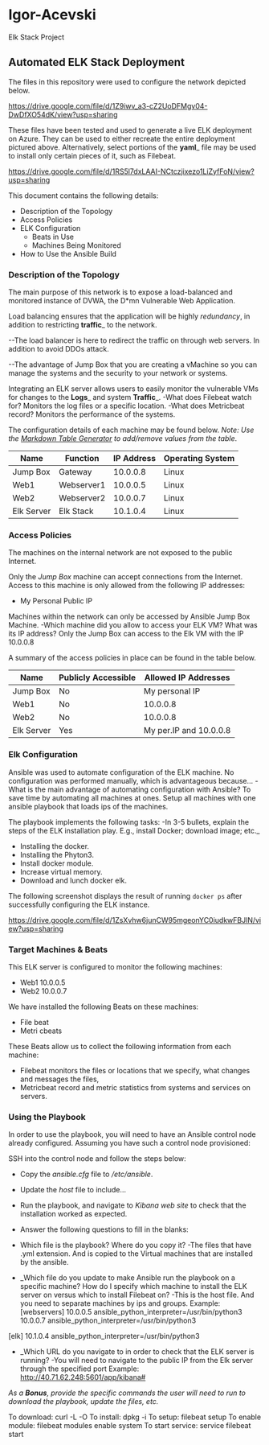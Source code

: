# Igor-Acevski
Elk Stack Project 
## Automated ELK Stack Deployment

The files in this repository were used to configure the network depicted below.

https://drive.google.com/file/d/1Z9iwv_a3-cZ2UoDFMgv04-DwDfXO54dK/view?usp=sharing

These files have been tested and used to generate a live ELK deployment on Azure. They can be used to either recreate the entire deployment pictured above. Alternatively, select portions of the __yaml___ file may be used to install only certain pieces of it, such as Filebeat.

https://drive.google.com/file/d/1RS5l7dxLAAI-NCtczjixezo1LiZyfFoN/view?usp=sharing

This document contains the following details:
- Description of the Topology
- Access Policies
- ELK Configuration
  - Beats in Use
  - Machines Being Monitored
- How to Use the Ansible Build


### Description of the Topology

The main purpose of this network is to expose a load-balanced and monitored instance of DVWA, the D*mn Vulnerable Web Application.

Load balancing ensures that the application will be highly _redundancy_, in addition to restricting __traffic___ to the network.

--The load balancer is here to redirect the traffic on through web servers. In addition to avoid DDOs attack.

--The advantage of Jump Box that you are creating a vMachine so you can manage the systems and the security to your network or systems.


Integrating an ELK server allows users to easily monitor the vulnerable VMs for changes to the __Logs___ and system __Traffic___.
-What does Filebeat watch for? Monitors the log files or a specific location.
-What does Metricbeat record? Monitors the performance of the systems. 

The configuration details of each machine may be found below.
_Note: Use the [Markdown Table Generator](http://www.tablesgenerator.com/markdown_tables) to add/remove values from the table_.







| Name       | Function | IP Address | Operating System |
|------------|----------|------------|------------------|
| Jump Box   | Gateway  | 10.0.0.8   | Linux            |
| Web1       |Webserver1| 10.0.0.5   | Linux            |
| Web2       |Webserver2| 10.0.0.7   | Linux            |
|Elk Server  | Elk Stack| 10.1.0.4   | Linux            |

### Access Policies

The machines on the internal network are not exposed to the public Internet. 

Only the _Jump Box_ machine can accept connections from the Internet. Access to this machine is only allowed from the following IP addresses:
- My Personal Public IP

Machines within the network can only be accessed by Ansible Jump Box Machine.
-Which machine did you allow to access your ELK VM? What was its IP address? Only the Jump Box can access to the Elk VM with the IP 10.0.0.8

A summary of the access policies in place can be found in the table below.

| Name       | Publicly Accessible | Allowed IP Addresses |
|------------|---------------------|----------------------|
| Jump Box   | No                  |My personal IP        |
| Web1       | No                  | 10.0.0.8             |
| Web2       | No                  | 10.0.0.8             |
|Elk Server  | Yes                 |My per.IP and 10.0.0.8|



### Elk Configuration

Ansible was used to automate configuration of the ELK machine. No configuration was performed manually, which is advantageous because...
-What is the main advantage of automating configuration with Ansible? To save time by automating all machines at ones. Setup all machines with one ansible playbook that loads ips of the machines. 						

The playbook implements the following tasks:
-In 3-5 bullets, explain the steps of the ELK installation play. 
E.g., install Docker; download image; etc._

- Installing the docker.
- Installing the Phyton3.
- Install docker module.
- Increase virtual memory.
- Download and lunch docker elk.


The following screenshot displays the result of running `docker ps` after successfully configuring the ELK instance.

https://drive.google.com/file/d/1ZsXvhw6junCW95mgeonYC0iudkwFBJlN/view?usp=sharing



### Target Machines & Beats
This ELK server is configured to monitor the following machines:
- Web1 10.0.0.5
- Web2 10.0.0.7

We have installed the following Beats on these machines:
- File beat
- Metri cbeats 

These Beats allow us to collect the following information from each machine:
- Filebeat monitors the files or locations that we specify, what changes and messages the files, 
- Metricbeat record and metric statistics from systems and services on servers.
 
### Using the Playbook
In order to use the playbook, you will need to have an Ansible control node already configured. Assuming you have such a control node provisioned: 

SSH into the control node and follow the steps below:
- Copy the _ansible.cfg_ file to _/etc/ansible_.
- Update the _host_ file to include...
- Run the playbook, and navigate to _Kibana web site_ to check that the installation worked as expected.

- Answer the following questions to fill in the blanks:
- Which file is the playbook? Where do you copy it?
   -The files that have .yml extension. And is copied to the Virtual machines that are installed by the ansible.

- _Which file do you update to make Ansible run the playbook on a specific machine? How do I specify which machine to install the ELK server on versus which to install Filebeat on?
 -This is the host file. And you need to separate machines by ips and groups. 
Example: 
[webservers]
10.0.0.5 ansible_python_interpreter=/usr/bin/python3
10.0.0.7 ansible_python_interpreter=/usr/bin/python3

[elk]
10.1.0.4 ansible_python_interpreter=/usr/bin/python3 


- _Which URL do you navigate to in order to check that the ELK server is running?
  -You will need to navigate to the public IP from the Elk server through the specified port
 Example:
http://40.71.62.248:5601/app/kibana# 

_As a **Bonus**, provide the specific commands the user will need to run to download the playbook, update the files, etc._

To download: curl -L -O
To install:  dpkg -i
To setup:    filebeat setup
To enable module: filebeat modules enable system
To start service: service filebeat start
